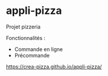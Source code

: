 # appli-pizza
Projet pizzeria

Fonctionnalités :
  - Commande en ligne
  - Précommande
  
  
  
  
  
  
  
  https://crea-pizza.github.io/appli-pizza/
  
